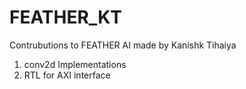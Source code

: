 # FEATHER_KT

Contrubutions to FEATHER AI made by Kanishk Tihaiya

1. conv2d Implementations
2. RTL for AXI interface
